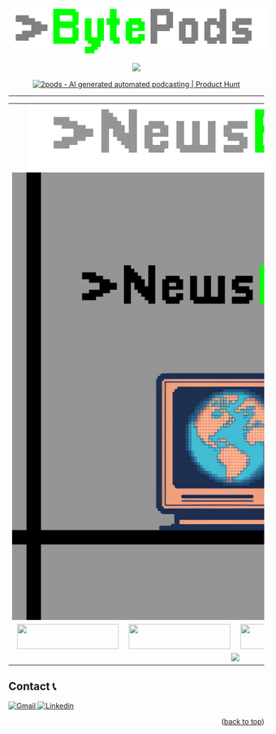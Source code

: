 <a name="readme-top"></a>
<p align="center">
    <a href="https://www.2pods.net" style="margin: 0px 10px; text-decoration: none;">
        <img src="https://github.com/Zafirmk/BytePods/blob/BytePods/Images/BytePods_heading.gif">
    </a>
</p>

<p align="center">
    <a href="https://www.2pods.net" style="margin: 0px 10px; text-decoration: none;">
        <img src="https://github.com/Zafirmk/NewsBytes/blob/NewsBytes/Images/2pods.png" style = "width: 40%;">
    </a>
</p>

<p align = "center">
<a href="https://www.producthunt.com/posts/2pods?utm_source=badge-featured&utm_medium=badge&utm_souce=badge-2pods" target="_blank"><img src="https://api.producthunt.com/widgets/embed-image/v1/featured.svg?post_id=392634&theme=light" alt="2pods - AI&#0032;generated&#0032;automated&#0032;podcasting | Product Hunt" style="width: 250px; height: 54px;" width="250" height="54" /></a>
</p>

---


<div align="center">
    <table>
      <tr>
        <td align="center">
            <a href="https://github.com/Zafirmk/BytePods/tree/NewsBytes">
                <img src="https://github.com/Zafirmk/BytePods/blob/BytePods/Images/heading_NB.gif" alt=""/>
            </a>
         </td>
         <td align="center">
            <a href="https://github.com/Zafirmk/BytePods/tree/CryptoBytes">
             <img src="https://github.com/Zafirmk/BytePods/blob/BytePods/Images/heading_CB.gif" alt=""/>
            </a>
         </td>
       </tr>
      <tr>
        <td align="center">
           <a href="https://github.com/Zafirmk/BytePods/tree/NewsBytes">
            <img src="https://github.com/Zafirmk/BytePods/blob/BytePods/Images/NewsBytes_logo.png" alt=""/>
           </a>
         </td>
         <td align="center">
         <a href="https://github.com/Zafirmk/BytePods/tree/CryptoBytes">
             <img src="https://github.com/Zafirmk/BytePods/blob/BytePods/Images/CryptoBytes_logo.png" alt=""/>
         </a>
         </td>
       </tr>
       <tr>
        <td align="center">
<div align="center">
  <div style="display: flex; justify-content: center;">
    <a href="https://open.spotify.com/show/1Q5FjHPnbtyz8shYBqqyXC" style="margin: 0px 10px; text-decoration: none;">
      <img src="https://github.com/Zafirmk/NewsBytes/blob/NewsBytes/Images/badges/badge_spotify.png" style="width: 200px; height: 49px;">
    </a>
    <a href="https://podcasts.apple.com/us/podcast/newsbytes/id1684407002" style="margin: 0px 10px; text-decoration: none;">
      <img src="https://github.com/Zafirmk/NewsBytes/blob/NewsBytes/Images/badges/badge_apple.svg" style="width: 200px; height: 49px;">
    </a>
    <a href="https://podcasts.google.com/feed/aHR0cHM6Ly9zdG9yYWdlLmdvb2dsZWFwaXMuY29tL25ldXRyYWxuZXdzLWF1ZGlvLWJ1Y2tldC9OZXdzQnl0ZV9SU1MueG1s" style="margin: 0px 10px; text-decoration: none;">
      <img src="https://github.com/Zafirmk/NewsBytes/blob/NewsBytes/Images/badges/badge_google.png" style="width: 200px; height: 49px;">
    </a>
    <a href="https://player.fm/series/newsbytes" style="margin: 0px 10px; text-decoration: none;">
      <img src="https://github.com/Zafirmk/NewsBytes/blob/NewsBytes/Images/badges/badge_playerfm.png" style="width: 200px; height: 49px;">
    </a>
  </div>
</div>
         </td>
        <td align="center">
<div align="center">
  <div style="display: flex; justify-content: center;">
    <a href="https://open.spotify.com/show/5NN2XFw2ScB9qVMIkhfPYp?si=5119e1f6ba4a4f4b" style="margin: 0px 10px; text-decoration: none;">
      <img src="https://github.com/Zafirmk/NewsBytes/blob/NewsBytes/Images/badges/badge_spotify.png" style="width: 200px; height: 49px;">
    </a>
    <a href="https://podcasts.apple.com/us/podcast/cryptobytes/id1688038608" style="margin: 0px 10px; text-decoration: none;">
      <img src="https://github.com/Zafirmk/NewsBytes/blob/NewsBytes/Images/badges/badge_apple.svg" style="width: 200px; height: 49px;">
    </a>
    <a href="#" style="margin: 0px 10px; text-decoration: none;">
      <img src="https://github.com/Zafirmk/NewsBytes/blob/NewsBytes/Images/badges/badge_google.png" style="width: 200px; height: 49px;">
    </a>
    <a href="https://player.fm/series/cryptobytes" style="margin: 0px 10px; text-decoration: none;">
      <img src="https://github.com/Zafirmk/NewsBytes/blob/NewsBytes/Images/badges/badge_playerfm.png" style="width: 200px; height: 49px;">
    </a>
  </div>
</div>
         </td>
       </tr>
       <td align="center">
           <img src=https://img.shields.io/badge/Current_Status-Running-green>
        </td>
        <td align="center">
           <img src=https://img.shields.io/badge/Current_Status-Paused_(Lack_of_funding)-red>
        </td>
    </table>
</div>


<!-- CONTACT -->
## Contact 📞

<a href="mailto:zafir@2pods.net">
    <img src="https://img.shields.io/badge/Gmail-D14836?style=for-the-badge&logo=gmail&logoColor=white" alt="Gmail">
</a>

<a href="https://www.linkedin.com/in/zafirmk/">
    <img src="https://img.shields.io/badge/linkedin-%230077B5.svg?style=for-the-badge&logo=linkedin&logoColor=white" alt="Linkedin">
</a>

<p align="right">(<a href="#readme-top">back to top</a>)</p>
